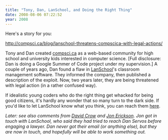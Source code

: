 ```yaml
---
title: "Tony, Dan, LanSchool, and Doing the Right Thing"
date: 2008-08-06 07:22:52
year: 2008
---
```

Here's a story for you:

<a href="http://compsci.ca/blog/lanschool-threatens-compscica-with-legal-actions/">http://compsci.ca/blog/lanschool-threatens-compscica-with-legal-actions/</a>

Tony and Dan created <a href="http://compsci.ca">compsci.ca</a> as a web-based community for high school and university kids interested in computer science. [Full disclosure: Dan is doing a Google Summer of Code project under my supervision.] A couple of years ago, Dan found a flaw in <a href="http://www.lanschool.com">LanSchool</a>'s classroom management software.  They informed the company, then published a description of the exploit. Now, two years later, they are being threatened with legal action (in a rather confused way).

If idealistic young coders who do the right thing get whacked for being good citizens, it's hardly any wonder that so many turn to the dark side. If you'd like to let LanSchool know what you think, you can reach them <a href="http://www.lanschool.com/contact.html">here</a>.

<em>Later: see also comments from <a href="http://davidcrow.ca/development/6815/hacking-lanschool">David Crow</a> and <a href="http://www.ddj.com/blog/portal/archives/2008/08/heres_to_lawyer.html">Jon Erickson</a>. Jon got in touch with LanSchool, who said they had tried to reach Dan Servos before engaging a lawyer. Dan never got their email (or anything else), but they are now in touch, and hopefully will be able to work something out.</em>
